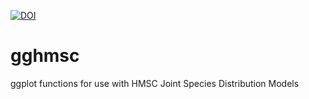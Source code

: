 

[![DOI](https://sandbox.zenodo.org/badge/710984662.svg)](https://sandbox.zenodo.org/doi/10.5072/zenodo.101976)



# gghmsc
ggplot functions for use with HMSC Joint Species Distribution Models
